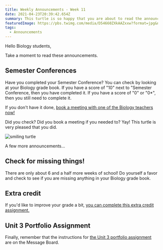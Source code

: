 ```yaml
---
title: Weekly Announcements - Week 11
date: 2021-04-23T20:39:42.654Z
summary: This turtle is so happy that you are about to read the announcements.
featuredImage: https://pbs.twimg.com/media/D54660ZXkAAZxxw?format=jpg&name=medium
tags:
  - Announcements
---
```

Hello Biology students,

Take a moment to read these announcements.

## Semester Conferences

Have you completed your Semester Conference? You can check by looking at your Biology grade book. If you have a score of "10" next to "Semester Conference, then you have completed it. If you have a score of "0" or "0*", then you still need to complete it.

If you don't have it done, [book a meeting with one of the Biology teachers now!](https://mnca-biology-message-board.netlify.app/contact/)

Did you check? Did you book a meeting if you needed to? Yay! This turtle is very pleased that you did.

![smiling turtle](https://pbs.twimg.com/media/D54660ZXkAAZxxw?format=jpg&name=medium)

A few more announcements...

## Check for missing things!

There are only about 6 and a half more weeks of school! Do yourself a favor and check to see if you are missing anything in your Biology grade book.

## Extra credit

If you'd like to improve your grade a bit, [you can complete this extra credit assignment.](https://mnca-biology-message-board.netlify.app/posts/extra-credit-opportunity-creating-your-own-cladogram/)

## Unit 3 Portfolio Assignment

Finally, remember that the instructions for [the Unit 3 portfolio assignment](https://mnca-biology-message-board.netlify.app/posts/unit-3-alternative-portfolio/) are on the Message Board.